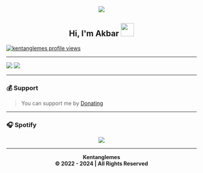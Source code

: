 <div align="center" style"border-radius:15px">
  <a href="https://images.app.goo.gl/1GLovQCGq6ueRXpL9" title="Discord Server" target="_blank">
    <img src="https://media.discordapp.net/attachments/1235904997905137756/1283352903435948043/foot-long-spongebob.gif?ex=66e2af07&is=66e15d87&hm=a6e4ba4f6d9068c045403abe17b65ac700d3ad84098ba68fd052e7e7ae976976&" style"width: 100%;border-radius:15px">
  </a>
</div>

## <div align="center">Hi, I'm Akbar </b><img src="https://media.giphy.com/media/hvRJCLFzcasrR4ia7z/giphy.gif" width="35"></h1>

[![kentanglemes profile views](https://u8views.com/api/v1/github/profiles/159621234/views/day-week-month-total-count.svg)](https://u8views.com/github/Kentanglemes)

***

<a href="https://discord.com/users/995913592253710356/"><img src="https://discord.c99.nl/widget/theme-1/995913592253710356.png"></a> <a href="https://discord.gg/2wQyNDbyk3"><img src="https://discord.com/api/guilds/1001450173903417444/widget.png?style=banner2"></a>

***

### 💰 Support

> You can support me by [Donating](https://saweria.co/aprilioakbar)

***

### 🎧 Spotify

<p align="center">
<a href="https://spotify-github-profile.kittinanx.com/api/view?uid=1ocd6zmwa07qdwpw5i7egxd9q&redirect=true"><img src="https://spotify-github-profile.kittinanx.com/api/view?uid=1ocd6zmwa07qdwpw5i7egxd9q&cover_image=true&theme=default&show_offline=true&background_color=121212&interchange=true&bar_color=53b14f&bar_color_cover=true"></a>
</p>

***

<p align="center">
    <b>
    Kentanglemes<br/>
 © 2022 - 2024 | All Rights Reserved
